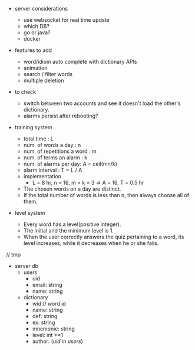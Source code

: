 - server considerations
  - use websocket for real time update
  - which DB?
  - go or java?
  - docker
  

- features to add
  - word/idiom auto complete with dictionary APIs
  - animation
  - search / filter words
  - multiple deletion

- to check
  - switch between two accounts and see it doesn't load the other's dictionary.
  - alarms persist after rebooting?

- training system
  - total time : L
  - num. of words a day : n
  - num. of repetitions a word : m
  - num. of terms an alarm : k
  - num. of alarms per day: A = ceil(mn/k)
  - alarm interval : T = L / A
  - implementation
    - L = 8 hr, n = 16, m = k = 3 => A = 16, T = 0.5 hr
  - The chosen words on a day are distinct.
  - If the total number of words is less than n, then always choose all of them.


- level system
  - Every word has a level(positive integer).
  - The initial and the minimum level is 1.
  - When the user correctly answers the quiz pertaining to a word, its level increases, while it decreases when he or she fails.





// tmp
- server db
  - users
    - uid
    - email: string
    - name: string
  - dictionary
    - wid       // word id
    - name: string
    - def: string
    - ex: string
    - mnemonic: string
    - level: int >=1
    - author: (*uid* in *users*)
